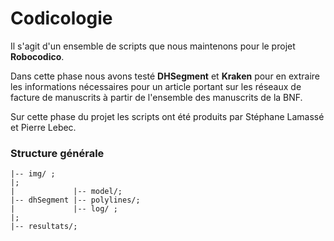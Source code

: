 # Codicologie


Il s'agit d'un ensemble de scripts que nous maintenons pour le projet **Robocodico**. 

Dans cette phase nous avons testé **DHSegment** et **Kraken** pour en extraire les informations nécessaires pour un article portant sur les réseaux de facture de manuscrits à partir de l'ensemble des manuscrits de la BNF. 

Sur cette phase du projet les scripts ont été produits par Stéphane Lamassé et Pierre Lebec.



### Structure générale 
```mermaid
|-- img/ ;
|;
|             |-- model/;
|-- dhSegment |-- polylines/;
|             |-- log/ ;
|;
|-- resultats/; 
```
